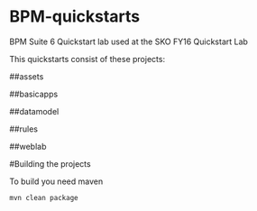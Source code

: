 # BPM-quickstarts

BPM Suite 6 Quickstart lab used at the SKO FY16 Quickstart Lab

This quickstarts consist of these projects:

##assets    

##basicapps 

##datamodel 

##rules     

##weblab


#Building the projects

To build you need maven

~~~
mvn clean package
~~~